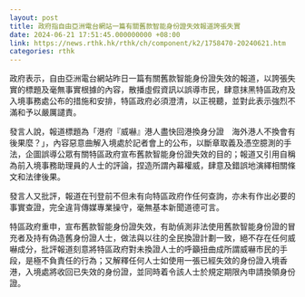 ```yaml
---
layout: post
title: 政府指自由亞洲電台網站一篇有關舊款智能身份證失效報道誇張失實
date: 2024-06-21 17:51:45.000000000 +08:00
link: https://news.rthk.hk/rthk/ch/component/k2/1758470-20240621.htm
categories: rthk
---
```


政府表示，自由亞洲電台網站昨日一篇有關舊款智能身份證失效的報道，以誇張失實的標題及毫無事實根據的內容，散播虛假資訊以誤導市民，肆意抹黑特區政府及入境事務處公布的措施和安排，特區政府必須澄清，以正視聽，並對此表示強烈不滿和予以嚴厲譴責。
 
發言人說，報道標題為「港府『威嚇』港人盡快回港換身分證　海外港人不換會有後果麼？」，內容惡意曲解入境處於記者會上的公布，以斷章取義及憑空臆測的手法，企圖誤導公眾有關特區政府宣布舊款智能身份證失效的目的；報道又引用自稱為前入境事務助理員的人士的評論，捏造所謂內幕權威，肆意及錯誤地演繹相關條文和法律後果。

發言人又批評，報道在刊登前不但未有向特區政府作任何查詢，亦未有作出必要的事實查證，完全違背傳媒專業操守，毫無基本新聞道德可言。
 
特區政府重申，宣布舊款智能身份證失效，有助偵測非法使用舊款智能身份證的冒充者及持有偽造舊身份證人士，做法與以往的全民換證計劃一致，絕不存在任何威嚇成分，批評報道刻意將特區政府對未換證人士的呼籲扭曲成所謂威嚇市民的手段，是極不負責任的行為；又解釋任何人士如使用一張已經失效的身份證入境香港，入境處將收回已失效的身份證，並同時着令該人士於規定期限內申請換領身份證。
